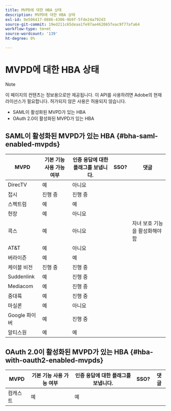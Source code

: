 ```yaml
---
title: MVPD에 대한 HBA 상태
description: MVPD에 대한 HBA 상태
exl-id: 9e506417-0886-4306-9b9f-5fde24a792d3
source-git-commit: 19ed211c65deaa1fe97ae462065feac9f77afa64
workflow-type: tm+mt
source-wordcount: '139'
ht-degree: 0%

---
```


# MVPD에 대한 HBA 상태

>[!NOTE]
>
>이 페이지의 컨텐츠는 정보용으로만 제공됩니다. 이 API를 사용하려면 Adobe의 현재 라이선스가 필요합니다. 허가되지 않은 사용은 허용되지 않습니다.


* SAML이 활성화된 MVPD가 있는 HBA
* OAuth 2.0이 활성화된 MVPD가 있는 HBA


## SAML이 활성화된 MVPD가 있는 HBA {#bha-saml-enabled-mvpds}

| MVPD | 기본 기능 사용 가능 여부 | 인증 응답에 대한 플래그를 보냅니다. | SSO? | 댓글 |
|---|---|---|---|---|
| DirecTV | 예 | 아니요 |      |                                      |
| 접시 | 진행 중 | 진행 중 |      |                                      |
| 스펙트럼 | 예 | 예 |      |                                      |
| 헌장 | 예 | 아니요 |      |                                      |
| 콕스 | 예 | 아니요 |      | 자녀 보호 기능을 활성화해야 함 |
| AT&amp;T | 예 | 아니요 |      |                                      |
| 버라이즌 | 예 | 예 |      |                                      |
| 케이블 비전 | 진행 중 | 진행 중 |      |                                      |
| Suddenlink | 예 | 진행 중 |      |                                      |
| Mediacom | 예 | 진행 중 |      |                                      |
| 중대륙 | 예 | 진행 중 |      |                                      |
| 마실론 | 예 | 아니요 |      |                                      |
| Google 파이버 | 예 | 진행 중 |      |                                      |
| 알티스원 | 예 | 예 |      |                                      |


## OAuth 2.0이 활성화된 MVPD가 있는 HBA {#hba-with-oauth2-enabled-mvpds}

| MVPD | 기본 기능 사용 가능 여부 | 인증 응답에 대한 플래그를 보냅니다. | SSO? | 댓글 |
|---|---|---|---|---|
| 컴캐스트 | 예 | 예 | | |
